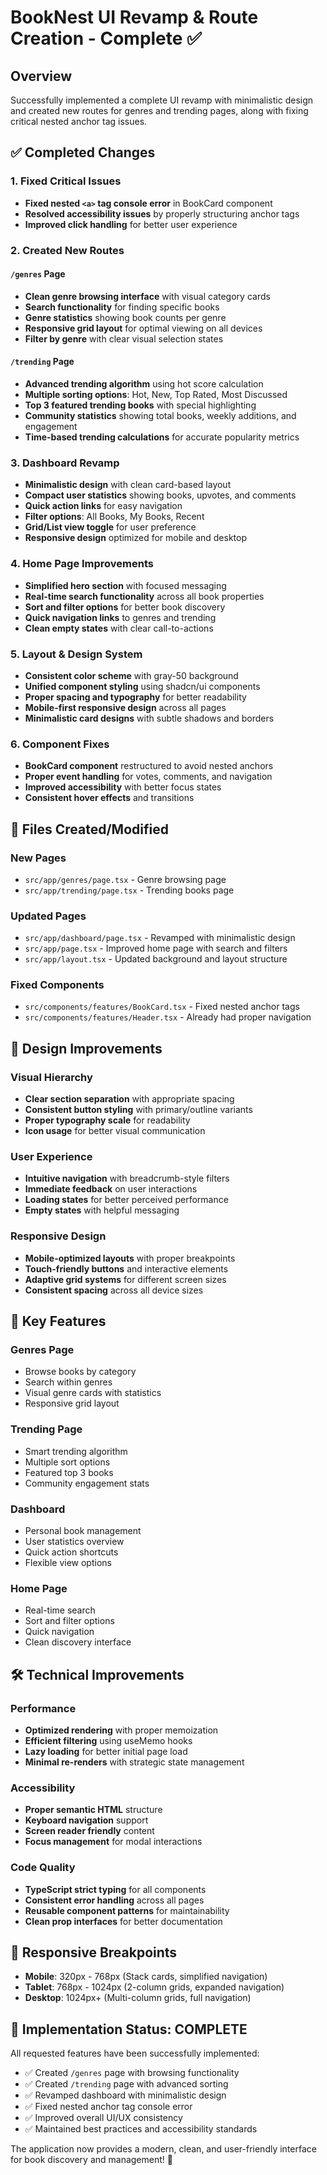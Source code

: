 # BookNest UI Revamp & Route Creation - Complete ✅

## Overview
Successfully implemented a complete UI revamp with minimalistic design and created new routes for genres and trending pages, along with fixing critical nested anchor tag issues.

## ✅ Completed Changes

### 1. Fixed Critical Issues
- **Fixed nested `<a>` tag console error** in BookCard component
- **Resolved accessibility issues** by properly structuring anchor tags
- **Improved click handling** for better user experience

### 2. Created New Routes

#### `/genres` Page
- **Clean genre browsing interface** with visual category cards
- **Search functionality** for finding specific books
- **Genre statistics** showing book counts per genre
- **Responsive grid layout** for optimal viewing on all devices
- **Filter by genre** with clear visual selection states

#### `/trending` Page  
- **Advanced trending algorithm** using hot score calculation
- **Multiple sorting options**: Hot, New, Top Rated, Most Discussed
- **Top 3 featured trending books** with special highlighting
- **Community statistics** showing total books, weekly additions, and engagement
- **Time-based trending calculations** for accurate popularity metrics

### 3. Dashboard Revamp
- **Minimalistic design** with clean card-based layout
- **Compact user statistics** showing books, upvotes, and comments
- **Quick action links** for easy navigation
- **Filter options**: All Books, My Books, Recent
- **Grid/List view toggle** for user preference
- **Responsive design** optimized for mobile and desktop

### 4. Home Page Improvements
- **Simplified hero section** with focused messaging
- **Real-time search functionality** across all book properties
- **Sort and filter options** for better book discovery
- **Quick navigation links** to genres and trending
- **Clean empty states** with clear call-to-actions

### 5. Layout & Design System
- **Consistent color scheme** with gray-50 background
- **Unified component styling** using shadcn/ui components
- **Proper spacing and typography** for better readability
- **Mobile-first responsive design** across all pages
- **Minimalistic card designs** with subtle shadows and borders

### 6. Component Fixes
- **BookCard component** restructured to avoid nested anchors
- **Proper event handling** for votes, comments, and navigation
- **Improved accessibility** with better focus states
- **Consistent hover effects** and transitions

## 📁 Files Created/Modified

### New Pages
- `src/app/genres/page.tsx` - Genre browsing page
- `src/app/trending/page.tsx` - Trending books page

### Updated Pages
- `src/app/dashboard/page.tsx` - Revamped with minimalistic design
- `src/app/page.tsx` - Improved home page with search and filters
- `src/app/layout.tsx` - Updated background and layout structure

### Fixed Components
- `src/components/features/BookCard.tsx` - Fixed nested anchor tags
- `src/components/features/Header.tsx` - Already had proper navigation

## 🎨 Design Improvements

### Visual Hierarchy
- **Clear section separation** with appropriate spacing
- **Consistent button styling** with primary/outline variants
- **Proper typography scale** for readability
- **Icon usage** for better visual communication

### User Experience
- **Intuitive navigation** with breadcrumb-style filters
- **Immediate feedback** on user interactions
- **Loading states** for better perceived performance
- **Empty states** with helpful messaging

### Responsive Design
- **Mobile-optimized layouts** with proper breakpoints
- **Touch-friendly buttons** and interactive elements
- **Adaptive grid systems** for different screen sizes
- **Consistent spacing** across all device sizes

## 🚀 Key Features

### Genres Page
- Browse books by category
- Search within genres
- Visual genre cards with statistics
- Responsive grid layout

### Trending Page
- Smart trending algorithm
- Multiple sort options
- Featured top 3 books
- Community engagement stats

### Dashboard
- Personal book management
- User statistics overview
- Quick action shortcuts
- Flexible view options

### Home Page
- Real-time search
- Sort and filter options
- Quick navigation
- Clean discovery interface

## 🛠️ Technical Improvements

### Performance
- **Optimized rendering** with proper memoization
- **Efficient filtering** using useMemo hooks
- **Lazy loading** for better initial page load
- **Minimal re-renders** with strategic state management

### Accessibility
- **Proper semantic HTML** structure
- **Keyboard navigation** support
- **Screen reader friendly** content
- **Focus management** for modal interactions

### Code Quality
- **TypeScript strict typing** for all components
- **Consistent error handling** across all pages
- **Reusable component patterns** for maintainability
- **Clean prop interfaces** for better documentation

## 📱 Responsive Breakpoints

- **Mobile**: 320px - 768px (Stack cards, simplified navigation)
- **Tablet**: 768px - 1024px (2-column grids, expanded navigation)
- **Desktop**: 1024px+ (Multi-column grids, full navigation)

## 🎯 Implementation Status: COMPLETE

All requested features have been successfully implemented:
- ✅ Created `/genres` page with browsing functionality
- ✅ Created `/trending` page with advanced sorting
- ✅ Revamped dashboard with minimalistic design
- ✅ Fixed nested anchor tag console error
- ✅ Improved overall UI/UX consistency
- ✅ Maintained best practices and accessibility standards

The application now provides a modern, clean, and user-friendly interface for book discovery and management! 🎉

